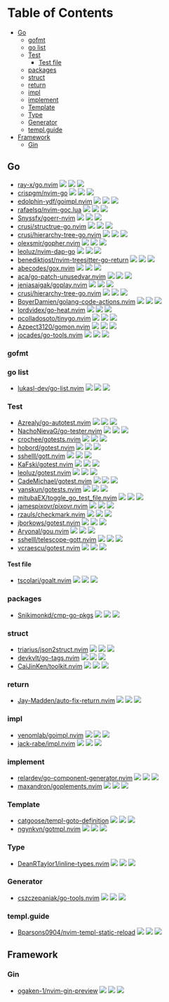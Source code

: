 # Table of Contents

<!-- toc -->

- [Go](#go)
  * [gofmt](#gofmt)
  * [go list](#go-list)
  * [Test](#test)
    + [Test file](#test-file)
  * [packages](#packages)
  * [struct](#struct)
  * [return](#return)
  * [impl](#impl)
  * [implement](#implement)
  * [Template](#template)
  * [Type](#type)
  * [Generator](#generator)
  * [templ.guide](#templguide)
- [Framework](#framework)
  * [Gin](#gin)

<!-- tocstop -->

## Go

- [ray-x/go.nvim](https://github.com/ray-x/go.nvim) ![](https://img.shields.io/github/stars/ray-x/go.nvim) ![](https://img.shields.io/github/last-commit/ray-x/go.nvim) ![](https://img.shields.io/github/commit-activity/y/ray-x/go.nvim)
- [crispgm/nvim-go](https://github.com/crispgm/nvim-go) ![](https://img.shields.io/github/stars/crispgm/nvim-go) ![](https://img.shields.io/github/last-commit/crispgm/nvim-go) ![](https://img.shields.io/github/commit-activity/y/crispgm/nvim-go)
- [edolphin-ydf/goimpl.nvim](https://github.com/edolphin-ydf/goimpl.nvim) ![](https://img.shields.io/github/stars/edolphin-ydf/goimpl.nvim) ![](https://img.shields.io/github/last-commit/edolphin-ydf/goimpl.nvim) ![](https://img.shields.io/github/commit-activity/y/edolphin-ydf/goimpl.nvim)
- [rafaelsq/nvim-goc.lua](https://github.com/rafaelsq/nvim-goc.lua) ![](https://img.shields.io/github/stars/rafaelsq/nvim-goc.lua) ![](https://img.shields.io/github/last-commit/rafaelsq/nvim-goc.lua) ![](https://img.shields.io/github/commit-activity/y/rafaelsq/nvim-goc.lua)
- [Snyssfx/goerr-nvim](https://github.com/Snyssfx/goerr-nvim) ![](https://img.shields.io/github/stars/Snyssfx/goerr-nvim) ![](https://img.shields.io/github/last-commit/Snyssfx/goerr-nvim) ![](https://img.shields.io/github/commit-activity/y/Snyssfx/goerr-nvim)
- [crusj/structrue-go.nvim](https://github.com/crusj/structrue-go.nvim) ![](https://img.shields.io/github/stars/crusj/structrue-go.nvim) ![](https://img.shields.io/github/last-commit/crusj/structrue-go.nvim) ![](https://img.shields.io/github/commit-activity/y/crusj/structrue-go.nvim)
- [crusj/hierarchy-tree-go.nvim](https://github.com/crusj/hierarchy-tree-go.nvim) ![](https://img.shields.io/github/stars/crusj/hierarchy-tree-go.nvim) ![](https://img.shields.io/github/last-commit/crusj/hierarchy-tree-go.nvim) ![](https://img.shields.io/github/commit-activity/y/crusj/hierarchy-tree-go.nvim)
- [olexsmir/gopher.nvim](https://github.com/olexsmir/gopher.nvim) ![](https://img.shields.io/github/stars/olexsmir/gopher.nvim) ![](https://img.shields.io/github/last-commit/olexsmir/gopher.nvim) ![](https://img.shields.io/github/commit-activity/y/olexsmir/gopher.nvim)
- [leoluz/nvim-dap-go](https://github.com/leoluz/nvim-dap-go) ![](https://img.shields.io/github/stars/leoluz/nvim-dap-go) ![](https://img.shields.io/github/last-commit/leoluz/nvim-dap-go) ![](https://img.shields.io/github/commit-activity/y/leoluz/nvim-dap-go)
- [benediktjost/nvim-treesitter-go-return](https://github.com/benediktjost/nvim-treesitter-go-return) ![](https://img.shields.io/github/stars/benediktjost/nvim-treesitter-go-return) ![](https://img.shields.io/github/last-commit/benediktjost/nvim-treesitter-go-return) ![](https://img.shields.io/github/commit-activity/y/benediktjost/nvim-treesitter-go-return)
- [abecodes/gox.nvim](https://github.com/abecodes/gox.nvim) ![](https://img.shields.io/github/stars/abecodes/gox.nvim) ![](https://img.shields.io/github/last-commit/abecodes/gox.nvim) ![](https://img.shields.io/github/commit-activity/y/abecodes/gox.nvim)
- [aca/go-patch-unusedvar.nvim](https://github.com/aca/go-patch-unusedvar.nvim) ![](https://img.shields.io/github/stars/aca/go-patch-unusedvar.nvim) ![](https://img.shields.io/github/last-commit/aca/go-patch-unusedvar.nvim) ![](https://img.shields.io/github/commit-activity/y/aca/go-patch-unusedvar.nvim)
- [jeniasaigak/goplay.nvim](https://github.com/jeniasaigak/goplay.nvim) ![](https://img.shields.io/github/stars/jeniasaigak/goplay.nvim) ![](https://img.shields.io/github/last-commit/jeniasaigak/goplay.nvim) ![](https://img.shields.io/github/commit-activity/y/jeniasaigak/goplay.nvim)
- [crusj/hierarchy-tree-go.nvim](https://github.com/crusj/hierarchy-tree-go.nvim) ![](https://img.shields.io/github/stars/crusj/hierarchy-tree-go.nvim) ![](https://img.shields.io/github/last-commit/crusj/hierarchy-tree-go.nvim) ![](https://img.shields.io/github/commit-activity/y/crusj/hierarchy-tree-go.nvim)
- [BoyerDamien/golang-code-actions.nvim](https://github.com/BoyerDamien/golang-code-actions.nvim) ![](https://img.shields.io/github/stars/BoyerDamien/golang-code-actions.nvim) ![](https://img.shields.io/github/last-commit/BoyerDamien/golang-code-actions.nvim) ![](https://img.shields.io/github/commit-activity/y/BoyerDamien/golang-code-actions.nvim)
- [lordvidex/go-heat.nvim](https://github.com/lordvidex/go-heat.nvim) ![](https://img.shields.io/github/stars/lordvidex/go-heat.nvim) ![](https://img.shields.io/github/last-commit/lordvidex/go-heat.nvim) ![](https://img.shields.io/github/commit-activity/y/lordvidex/go-heat.nvim)
- [pcolladosoto/tinygo.nvim](https://github.com/pcolladosoto/tinygo.nvim) ![](https://img.shields.io/github/stars/pcolladosoto/tinygo.nvim) ![](https://img.shields.io/github/last-commit/pcolladosoto/tinygo.nvim) ![](https://img.shields.io/github/commit-activity/y/pcolladosoto/tinygo.nvim)
- [Azpect3120/gomon.nvim](https://github.com/Azpect3120/gomon.nvim) ![](https://img.shields.io/github/stars/Azpect3120/gomon.nvim) ![](https://img.shields.io/github/last-commit/Azpect3120/gomon.nvim) ![](https://img.shields.io/github/commit-activity/y/Azpect3120/gomon.nvim)
- [jocades/go-tools.nvim](https://github.com/jocades/go-tools.nvim) ![](https://img.shields.io/github/stars/jocades/go-tools.nvim) ![](https://img.shields.io/github/last-commit/jocades/go-tools.nvim) ![](https://img.shields.io/github/commit-activity/y/jocades/go-tools.nvim)

### gofmt


### go list

- [lukasl-dev/go-list.nvim](https://github.com/lukasl-dev/go-list.nvim) ![](https://img.shields.io/github/stars/lukasl-dev/go-list.nvim) ![](https://img.shields.io/github/last-commit/lukasl-dev/go-list.nvim) ![](https://img.shields.io/github/commit-activity/y/lukasl-dev/go-list.nvim)

### Test

- [Azrealy/go-autotest.nvim](https://github.com/Azrealy/go-autotest.nvim) ![](https://img.shields.io/github/stars/Azrealy/go-autotest.nvim) ![](https://img.shields.io/github/last-commit/Azrealy/go-autotest.nvim) ![](https://img.shields.io/github/commit-activity/y/Azrealy/go-autotest.nvim)
- [NachoNievaG/go-tester.nvim](https://github.com/NachoNievaG/go-tester.nvim) ![](https://img.shields.io/github/stars/NachoNievaG/go-tester.nvim) ![](https://img.shields.io/github/last-commit/NachoNievaG/go-tester.nvim) ![](https://img.shields.io/github/commit-activity/y/NachoNievaG/go-tester.nvim)
- [crochee/gotests.nvim](https://github.com/crochee/gotests.nvim) ![](https://img.shields.io/github/stars/crochee/gotests.nvim) ![](https://img.shields.io/github/last-commit/crochee/gotests.nvim) ![](https://img.shields.io/github/commit-activity/y/crochee/gotests.nvim)
- [hobord/gotest.nvim](https://github.com/hobord/gotest.nvim) ![](https://img.shields.io/github/stars/hobord/gotest.nvim) ![](https://img.shields.io/github/last-commit/hobord/gotest.nvim) ![](https://img.shields.io/github/commit-activity/y/hobord/gotest.nvim)
- [sshelll/gott.nvim](https://github.com/sshelll/gott.nvim) ![](https://img.shields.io/github/stars/sshelll/gott.nvim) ![](https://img.shields.io/github/last-commit/sshelll/gott.nvim) ![](https://img.shields.io/github/commit-activity/y/sshelll/gott.nvim)
- [KaFski/gotest.nvim](https://github.com/KaFski/gotest.nvim) ![](https://img.shields.io/github/stars/KaFski/gotest.nvim) ![](https://img.shields.io/github/last-commit/KaFski/gotest.nvim) ![](https://img.shields.io/github/commit-activity/y/KaFski/gotest.nvim)
- [leoluz/gotest.nvim](https://github.com/leoluz/gotest.nvim) ![](https://img.shields.io/github/stars/leoluz/gotest.nvim) ![](https://img.shields.io/github/last-commit/leoluz/gotest.nvim) ![](https://img.shields.io/github/commit-activity/y/leoluz/gotest.nvim)
- [CadeMichael/gotest.nvim](https://github.com/CadeMichael/gotest.nvim) ![](https://img.shields.io/github/stars/CadeMichael/gotest.nvim) ![](https://img.shields.io/github/last-commit/CadeMichael/gotest.nvim) ![](https://img.shields.io/github/commit-activity/y/CadeMichael/gotest.nvim)
- [yanskun/gotests.nvim](https://github.com/yanskun/gotests.nvim) ![](https://img.shields.io/github/stars/yanskun/gotests.nvim) ![](https://img.shields.io/github/last-commit/yanskun/gotests.nvim) ![](https://img.shields.io/github/commit-activity/y/yanskun/gotests.nvim)
- [mitubaEX/toggle_go_test_file.nvim](https://github.com/mitubaEX/toggle_go_test_file.nvim) ![](https://img.shields.io/github/stars/mitubaEX/toggle_go_test_file.nvim) ![](https://img.shields.io/github/last-commit/mitubaEX/toggle_go_test_file.nvim) ![](https://img.shields.io/github/commit-activity/y/mitubaEX/toggle_go_test_file.nvim)
- [jamespixovr/pixovr.nvim](https://github.com/jamespixovr/pixovr.nvim) ![](https://img.shields.io/github/stars/jamespixovr/pixovr.nvim) ![](https://img.shields.io/github/last-commit/jamespixovr/pixovr.nvim) ![](https://img.shields.io/github/commit-activity/y/jamespixovr/pixovr.nvim)
- [rzauls/checkmark.nvim](https://github.com/rzauls/checkmark.nvim) ![](https://img.shields.io/github/stars/rzauls/checkmark.nvim) ![](https://img.shields.io/github/last-commit/rzauls/checkmark.nvim) ![](https://img.shields.io/github/commit-activity/y/rzauls/checkmark.nvim)
- [jborkows/gotest.nvim](https://github.com/jborkows/gotest.nvim) ![](https://img.shields.io/github/stars/jborkows/gotest.nvim) ![](https://img.shields.io/github/last-commit/jborkows/gotest.nvim) ![](https://img.shields.io/github/commit-activity/y/jborkows/gotest.nvim)
- [Aryonal/gou.nvim](https://github.com/Aryonal/gou.nvim) ![](https://img.shields.io/github/stars/Aryonal/gou.nvim) ![](https://img.shields.io/github/last-commit/Aryonal/gou.nvim) ![](https://img.shields.io/github/commit-activity/y/Aryonal/gou.nvim)
- [sshelll/telescope-gott.nvim](https://github.com/sshelll/telescope-gott.nvim) ![](https://img.shields.io/github/stars/sshelll/telescope-gott.nvim) ![](https://img.shields.io/github/last-commit/sshelll/telescope-gott.nvim) ![](https://img.shields.io/github/commit-activity/y/sshelll/telescope-gott.nvim)
- [vcraescu/gotest.nvim](https://github.com/vcraescu/gotest.nvim) ![](https://img.shields.io/github/stars/vcraescu/gotest.nvim) ![](https://img.shields.io/github/last-commit/vcraescu/gotest.nvim) ![](https://img.shields.io/github/commit-activity/y/vcraescu/gotest.nvim)

#### Test file

- [tscolari/goalt.nvim](https://github.com/tscolari/goalt.nvim) ![](https://img.shields.io/github/stars/tscolari/goalt.nvim) ![](https://img.shields.io/github/last-commit/tscolari/goalt.nvim) ![](https://img.shields.io/github/commit-activity/y/tscolari/goalt.nvim)

### packages

- [Snikimonkd/cmp-go-pkgs](https://github.com/Snikimonkd/cmp-go-pkgs) ![](https://img.shields.io/github/stars/Snikimonkd/cmp-go-pkgs) ![](https://img.shields.io/github/last-commit/Snikimonkd/cmp-go-pkgs) ![](https://img.shields.io/github/commit-activity/y/Snikimonkd/cmp-go-pkgs)

### struct

- [triarius/json2struct.nvim](https://github.com/triarius/json2struct.nvim) ![](https://img.shields.io/github/stars/triarius/json2struct.nvim) ![](https://img.shields.io/github/last-commit/triarius/json2struct.nvim) ![](https://img.shields.io/github/commit-activity/y/triarius/json2struct.nvim)
- [devkvlt/go-tags.nvim](https://github.com/devkvlt/go-tags.nvim) ![](https://img.shields.io/github/stars/devkvlt/go-tags.nvim) ![](https://img.shields.io/github/last-commit/devkvlt/go-tags.nvim) ![](https://img.shields.io/github/commit-activity/y/devkvlt/go-tags.nvim)
- [CaiJinKen/toolkit.nvim](https://github.com/CaiJinKen/toolkit.nvim) ![](https://img.shields.io/github/stars/CaiJinKen/toolkit.nvim) ![](https://img.shields.io/github/last-commit/CaiJinKen/toolkit.nvim) ![](https://img.shields.io/github/commit-activity/y/CaiJinKen/toolkit.nvim)

### return

- [Jay-Madden/auto-fix-return.nvim](https://github.com/Jay-Madden/auto-fix-return.nvim) ![](https://img.shields.io/github/stars/Jay-Madden/auto-fix-return.nvim) ![](https://img.shields.io/github/last-commit/Jay-Madden/auto-fix-return.nvim) ![](https://img.shields.io/github/commit-activity/y/Jay-Madden/auto-fix-return.nvim)

### impl

- [venomlab/goimpl.nvim](https://github.com/venomlab/goimpl.nvim) ![](https://img.shields.io/github/stars/venomlab/goimpl.nvim) ![](https://img.shields.io/github/last-commit/venomlab/goimpl.nvim) ![](https://img.shields.io/github/commit-activity/y/venomlab/goimpl.nvim)
- [jack-rabe/impl.nvim](https://github.com/jack-rabe/impl.nvim) ![](https://img.shields.io/github/stars/jack-rabe/impl.nvim) ![](https://img.shields.io/github/last-commit/jack-rabe/impl.nvim) ![](https://img.shields.io/github/commit-activity/y/jack-rabe/impl.nvim)

### implement

- [relardev/go-component-generator.nvim](https://github.com/relardev/go-component-generator.nvim) ![](https://img.shields.io/github/stars/relardev/go-component-generator.nvim) ![](https://img.shields.io/github/last-commit/relardev/go-component-generator.nvim) ![](https://img.shields.io/github/commit-activity/y/relardev/go-component-generator.nvim)
- [maxandron/goplements.nvim](https://github.com/maxandron/goplements.nvim) ![](https://img.shields.io/github/stars/maxandron/goplements.nvim) ![](https://img.shields.io/github/last-commit/maxandron/goplements.nvim) ![](https://img.shields.io/github/commit-activity/y/maxandron/goplements.nvim)

### Template

- [catgoose/templ-goto-definition](https://github.com/catgoose/templ-goto-definition) ![](https://img.shields.io/github/stars/catgoose/templ-goto-definition) ![](https://img.shields.io/github/last-commit/catgoose/templ-goto-definition) ![](https://img.shields.io/github/commit-activity/y/catgoose/templ-goto-definition)
- [ngynkvn/gotmpl.nvim](https://github.com/ngynkvn/gotmpl.nvim) ![](https://img.shields.io/github/stars/ngynkvn/gotmpl.nvim) ![](https://img.shields.io/github/last-commit/ngynkvn/gotmpl.nvim) ![](https://img.shields.io/github/commit-activity/y/ngynkvn/gotmpl.nvim)

### Type

- [DeanRTaylor1/inline-types.nvim](https://github.com/DeanRTaylor1/inline-types.nvim) ![](https://img.shields.io/github/stars/DeanRTaylor1/inline-types.nvim) ![](https://img.shields.io/github/last-commit/DeanRTaylor1/inline-types.nvim) ![](https://img.shields.io/github/commit-activity/y/DeanRTaylor1/inline-types.nvim)

### Generator

- [cszczepaniak/go-tools.nvim](https://github.com/cszczepaniak/go-tools.nvim) ![](https://img.shields.io/github/stars/cszczepaniak/go-tools.nvim) ![](https://img.shields.io/github/last-commit/cszczepaniak/go-tools.nvim) ![](https://img.shields.io/github/commit-activity/y/cszczepaniak/go-tools.nvim)

### templ.guide

- [Bparsons0904/nvim-templ-static-reload](https://github.com/Bparsons0904/nvim-templ-static-reload) ![](https://img.shields.io/github/stars/Bparsons0904/nvim-templ-static-reload) ![](https://img.shields.io/github/last-commit/Bparsons0904/nvim-templ-static-reload) ![](https://img.shields.io/github/commit-activity/y/Bparsons0904/nvim-templ-static-reload)

## Framework

### Gin

- [ogaken-1/nvim-gin-preview](https://github.com/ogaken-1/nvim-gin-preview) ![](https://img.shields.io/github/stars/ogaken-1/nvim-gin-preview) ![](https://img.shields.io/github/last-commit/ogaken-1/nvim-gin-preview) ![](https://img.shields.io/github/commit-activity/y/ogaken-1/nvim-gin-preview)
